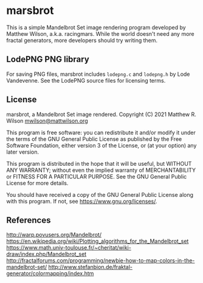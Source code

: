 marsbrot
========

This is a simple Mandelbrot Set image rendering program developed by Matthew Wilson, a.k.a. racingmars. While the world doesn't need any more fractal generators, more developers should try writing them.

LodePNG PNG library
-------------------

For saving PNG files, marsbrot includes `lodepng.c` and `lodepng.h` by Lode Vandevenne. See the LodePNG source files for licensing terms.

License
-------

marsbrot, a Mandelbrot Set image rendered.
Copyright (C) 2021 Matthew R. Wilson <mwilson@mattwilson.org>

This program is free software: you can redistribute it and/or modify
it under the terms of the GNU General Public License as published by
the Free Software Foundation, either version 3 of the License, or
(at your option) any later version.

This program is distributed in the hope that it will be useful,
but WITHOUT ANY WARRANTY; without even the implied warranty of
MERCHANTABILITY or FITNESS FOR A PARTICULAR PURPOSE. See the
GNU General Public License for more details.

You should have received a copy of the GNU General Public License
along with this program.  If not, see <https://www.gnu.org/licenses/>.

References
----------

http://warp.povusers.org/Mandelbrot/
https://en.wikipedia.org/wiki/Plotting_algorithms_for_the_Mandelbrot_set
https://www.math.univ-toulouse.fr/~cheritat/wiki-draw/index.php/Mandelbrot_set
http://fractalforums.com/programming/newbie-how-to-map-colors-in-the-mandelbrot-set/
http://www.stefanbion.de/fraktal-generator/colormapping/index.htm
